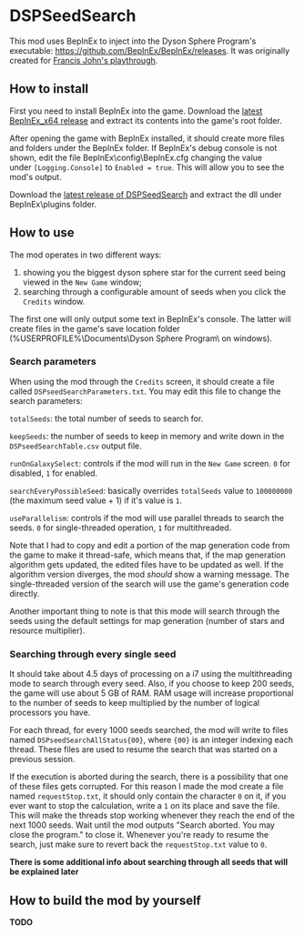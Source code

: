 # DSPSeedSearch

This mod uses BepInEx to inject into the Dyson Sphere Program's executable: https://github.com/BepInEx/BepInEx/releases. It was originally created for [Francis John's playthrough](https://www.youtube.com/watch?v=1qjqsdjLJ9A).

## How to install

First you need to install BepInEx into the game. Download the [latest BepInEx_x64 release](https://github.com/BepInEx/BepInEx/releases) and extract its contents into the game's root folder.

After opening the game with BepInEx installed, it should create more files and folders under the BepInEx folder. If BepInEx's debug console is not shown, edit the file BepInEx\config\BepInEx.cfg changing the value under `[Logging.Console]` to `Enabled = true`. This will allow you to see the mod's output.

Download the [latest release of DSPSeedSearch](/releases/) and extract the dll under BepInEx\plugins folder.

## How to use

The mod operates in two different ways:
1. showing you the biggest dyson sphere star for the current seed being viewed in the `New Game` window;
2. searching through a configurable amount of seeds when you click the `Credits` window.

The first one will only output some text in BepInEx's console. The latter will create files in the game's save location folder (%USERPROFILE%\Documents\Dyson Sphere Program\ on windows).

### Search parameters

When using the mod through the `Credits` screen, it should create a file called `DSPseedSearchParameters.txt`. You may edit this file to change the search parameters:

`totalSeeds`: the total number of seeds to search for.

`keepSeeds`: the number of seeds to keep in memory and write down in the `DSPseedSearchTable.csv` output file.

`runOnGalaxySelect`: controls if the mod will run in the `New Game` screen. `0` for disabled, `1` for enabled.

`searchEveryPossibleSeed`: basically overrides `totalSeeds` value to `100000000` (the maximum seed value + 1) if it's value is `1`.

`useParallelism`: controls if the mod will use parallel threads to search the seeds. `0` for single-threaded operation, `1` for multithreaded.

Note that I had to copy and edit a portion of the map generation code from the game to make it thread-safe, which means that, if the map generation algorithm gets updated, the edited files have to be updated as well. If the algorithm version diverges, the mod *should* show a warning message.
The single-threaded version of the search will use the game's generation code directly.

Another important thing to note is that this mode will search through the seeds using the default settings for map generation (number of stars and resource multiplier).

### Searching through every single seed

It should take about 4.5 days of processing on a i7 using the multithreading mode to search through every seed. Also, if you choose to keep 200 seeds, the game will use about 5 GB of RAM. RAM usage will increase proportional to the number of seeds to keep multiplied by the number of logical processors you have.

For each thread, for every 1000 seeds searched, the mod will write to files named `DSPseedSearchAllStatus{00}`, where `{00}` is an integer indexing each thread. These files are used to resume the search that was started on a previous session.

If the execution is aborted during the search, there is a possibility that one of these files gets corrupted. For this reason I made the mod create a file named `requestStop.txt`, it should only contain the character `0` on it, if you ever want to stop the calculation, write a `1` on its place and save the file. This will make the threads stop working whenever they reach the end of the next 1000 seeds. Wait until the mod outputs "Search aborted. You may close the program." to close it. Whenever you're ready to resume the search, just make sure to revert back the `requestStop.txt` value to `0`.

**There is some additional info about searching through all seeds that will be explained later**

## How to build the mod by yourself

**TODO**
